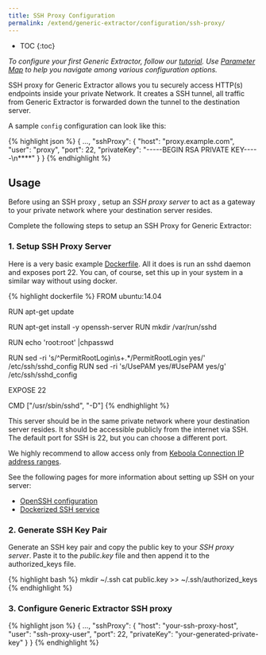 ```yaml
---
title: SSH Proxy Configuration
permalink: /extend/generic-extractor/configuration/ssh-proxy/
---
```


* TOC
{:toc}

*To configure your first Generic Extractor, follow our [tutorial](/extend/generic-extractor/tutorial/).*
*Use [Parameter Map](/extend/generic-extractor/map/) to help you navigate among various 
configuration options.*

SSH proxy for Generic Extractor allows you tu securely access HTTP(s) endpoints inside your private Network.
It creates a SSH tunnel, all traffic from Generic Extractor is forwarded down the tunnel to the destination server.

A sample `config` configuration can look like this:

{% highlight json %}
{
    ...,
    "sshProxy": {
        "host": "proxy.example.com",
        "user": "proxy",
        "port": 22,
        "privateKey": "-----BEGIN RSA PRIVATE KEY-----\n****"
    }
}
{% endhighlight %}


## Usage
Before using an SSH proxy , setup an *SSH proxy server*
to act as a gateway to your private network where your destination server resides.

Complete the following steps to setup an SSH Proxy for Generic Extractor:

### 1. Setup SSH Proxy Server
Here is a very basic example [Dockerfile](https://docs.docker.com/engine/reference/builder/).
All it does is run an sshd daemon and exposes port 22. You can, of course, set this up in your system in
a similar way without using docker.

{% highlight dockerfile %}
FROM ubuntu:14.04

RUN apt-get update

RUN apt-get install -y openssh-server
RUN mkdir /var/run/sshd

RUN echo 'root:root' |chpasswd

RUN sed -ri 's/^PermitRootLogin\s+.*/PermitRootLogin yes/' /etc/ssh/sshd_config
RUN sed -ri 's/UsePAM yes/#UsePAM yes/g' /etc/ssh/sshd_config

EXPOSE 22

CMD    ["/usr/sbin/sshd", "-D"]
{% endhighlight %}

This server should be in the same private network where your destination server resides. It should be accessible publicly from the internet via SSH.
The default port for SSH is 22, but you can choose a different port.

We highly recommend to allow access only from [Keboola Connection IP address ranges](https://help.keboola.com/extractors/ip-addresses/).

See the following pages for more information about setting up SSH on your server:

- [OpenSSH configuration](https://help.ubuntu.com/community/SSH/OpenSSH/Configuring)
- [Dockerized SSH service](https://docs.docker.com/engine/examples/running_ssh_service/)


### 2. Generate SSH Key Pair
Generate an SSH key pair and copy the public key to your *SSH proxy server*.
Paste it to the *public.key* file and then append it to the authorized_keys file.

{% highlight bash %}
mkdir ~/.ssh
cat public.key >> ~/.ssh/authorized_keys
{% endhighlight %}

### 3. Configure Generic Extractor SSH proxy

{% highlight json %}
{
    ...,
    "sshProxy": {
        "host": "your-ssh-proxy-host",
        "user": "ssh-proxy-user",
        "port": 22,
        "privateKey": "your-generated-private-key"
    }
}
{% endhighlight %}



